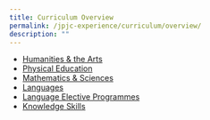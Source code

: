 ```yaml
---
title: Curriculum Overview
permalink: /jpjc-experience/curriculum/overview/
description: ""
---
```

<ul>
	<li><a href="/jpjc-experience/curriculum/humanities-n-the-arts/">Humanities & the Arts</a></li>
	<li><a href="/jpjc-experience/curriculum/physical-education/">Physical Education</a></li>
	<li><a href="/jpjc-experience/curriculum/mathematics-and-science/biology/">Mathematics & Sciences</a></li>
	<li><a href="/jpjc-experience/curriculum/languages/">Languages</a></li>
	<li><a href="/language-elective-programmes/overview/">Language Elective Programmes</a></li>
	<li><a href="/knowledge-skills/overview">Knowledge Skills</a></li>